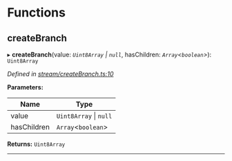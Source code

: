 

# Functions

<a id="createbranch"></a>

##  createBranch

▸ **createBranch**(value: *`Uint8Array` \| `null`*, hasChildren: *`Array`<`boolean`>*): `Uint8Array`

*Defined in [stream/createBranch.ts:10](https://github.com/polkadot-js/common/blob/c0d646b/packages/trie-codec/src/stream/createBranch.ts#L10)*

**Parameters:**

| Name | Type |
| ------ | ------ |
| value | `Uint8Array` \| `null` |
| hasChildren | `Array`<`boolean`> |

**Returns:** `Uint8Array`

___

